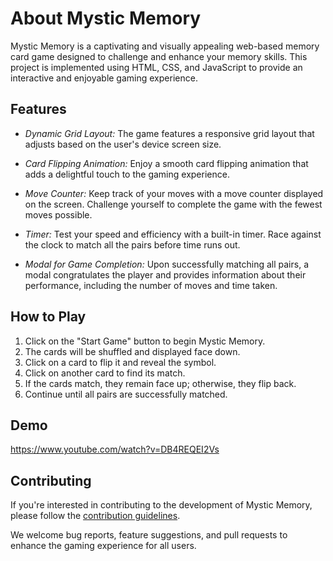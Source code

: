 # About Mystic Memory

Mystic Memory is a captivating and visually appealing web-based memory card game designed to challenge and enhance your memory skills. This project is implemented using HTML, CSS, and JavaScript to provide an interactive and enjoyable gaming experience.

## Features

- *Dynamic Grid Layout:* The game features a responsive grid layout that adjusts based on the user's device screen size.
  
- *Card Flipping Animation:* Enjoy a smooth card flipping animation that adds a delightful touch to the gaming experience.

- *Move Counter:* Keep track of your moves with a move counter displayed on the screen. Challenge yourself to complete the game with the fewest moves possible.

- *Timer:* Test your speed and efficiency with a built-in timer. Race against the clock to match all the pairs before time runs out.

- *Modal for Game Completion:* Upon successfully matching all pairs, a modal congratulates the player and provides information about their performance, including the number of moves and time taken.

## How to Play

1. Click on the "Start Game" button to begin Mystic Memory.
2. The cards will be shuffled and displayed face down.
3. Click on a card to flip it and reveal the symbol.
4. Click on another card to find its match.
5. If the cards match, they remain face up; otherwise, they flip back.
6. Continue until all pairs are successfully matched.

## Demo

https://www.youtube.com/watch?v=DB4REQEI2Vs

## Contributing

If you're interested in contributing to the development of Mystic Memory, please follow the [contribution guidelines](CONTRIBUTING.md).

We welcome bug reports, feature suggestions, and pull requests to enhance the gaming experience for all users.
